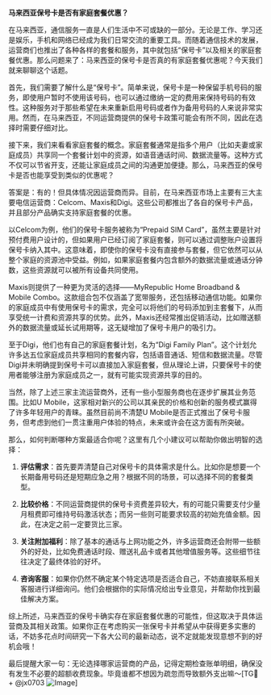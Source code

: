 **马来西亚保号卡是否有家庭套餐优惠？**

在马来西亚，通信服务一直是人们生活中不可或缺的一部分。无论是工作、学习还是娱乐，手机和网络已经成为我们日常交流的重要工具。而随着通信技术的发展，运营商们也推出了各种各样的套餐和服务，其中就包括“保号卡”以及相关的家庭套餐优惠。那么问题来了：马来西亚的保号卡是否真的有家庭套餐优惠呢？今天我们就来聊聊这个话题。

首先，我们需要了解什么是“保号卡”。简单来说，保号卡是一种保留手机号码的服务，即使用户暂时不使用该号码，也可以通过缴纳一定的费用来保持号码的有效性。这种服务对于那些希望在未来重新启用号码或者作为备用号码的人来说非常实用。然而，在马来西亚，不同运营商提供的保号卡政策可能会有所不同，因此在选择时需要仔细对比。

接下来，我们来看看家庭套餐的概念。家庭套餐通常是指多个用户（比如夫妻或家庭成员）共享同一个套餐计划中的资源，如语音通话时间、数据流量等。这种方式不仅可以节省开支，还能让家庭成员之间的沟通更加便捷。那么，马来西亚的保号卡是否也能享受到类似的优惠呢？

答案是：有的！但具体情况因运营商而异。目前，在马来西亚市场上主要有三大主要电信运营商：Celcom、Maxis和Digi。这些公司都推出了各自的保号卡产品，并且部分产品确实支持家庭套餐的优惠。

以Celcom为例，他们的保号卡服务被称为“Prepaid SIM Card”，虽然主要是针对预付费用户设计的，但如果用户已经订阅了家庭套餐，则可以通过调整账户设置将保号卡纳入其中。这意味着，即使你的保号卡没有直接参与套餐，但它依然可以从整个家庭的资源池中受益。例如，如果家庭套餐内包含额外的数据流量或通话分钟数，这些资源就可以被所有设备共同使用。

Maxis则提供了一种更为灵活的选择——MyRepublic Home Broadband & Mobile Combo。这款组合包不仅涵盖了宽带服务，还包括移动通信功能。如果你的家庭成员中有使用保号卡的需求，完全可以将他们的号码添加到主套餐下，从而享受统一计费和资源共享的优势。此外，Maxis还经常推出促销活动，比如赠送额外的数据流量或延长试用期等，这无疑增加了保号卡用户的吸引力。

至于Digi，他们也有自己的家庭套餐计划，名为“Digi Family Plan”。这个计划允许多达五位家庭成员共享相同的套餐内容，包括语音通话、短信和数据流量。尽管Digi并未明确提到保号卡可以直接加入家庭套餐，但从理论上讲，只要保号卡的使用者能够注册为家庭成员之一，就有可能实现资源共享的目的。

当然，除了上述三家主流运营商外，还有一些小型服务商也在逐步扩展其业务范围。比如U Mobile，这家相对新兴的公司以其亲民的价格和创新的服务模式赢得了许多年轻用户的青睐。虽然目前尚不清楚U Mobile是否正式推出了保号卡服务，但考虑到他们一贯注重用户体验的特点，未来或许会在这方面有所突破。

那么，如何判断哪种方案最适合你呢？这里有几个小建议可以帮助你做出明智的选择：

1. **评估需求**：首先要弄清楚自己对保号卡的具体需求是什么。比如你是想要一个长期备用号码还是短期应急之用？根据不同的场景，可以选择不同的套餐类型。
   
2. **比较价格**：不同运营商提供的保号卡资费差异较大，有的可能只需要支付少量月租费即可维持号码激活状态；而另一些则可能要求较高的初始充值金额。因此，在决定之前一定要货比三家。

3. **关注附加福利**：除了基本的通话与上网功能之外，许多运营商还会附带一些额外的好处，比如免费通话时段、赠送礼品卡或者其他增值服务等。这些细节往往决定了最终体验的好坏。

4. **咨询客服**：如果你仍然不确定某个特定选项是否适合自己，不妨直接联系相关客服进行详细询问。他们会根据你的实际情况给出专业意见，并帮助你找到最佳解决方案。

综上所述，马来西亚的保号卡确实存在家庭套餐优惠的可能性，但这取决于具体运营商及其相关政策。如果你正在考虑购买一张保号卡并希望从中获得更多实惠的话，不妨多花点时间研究一下各大公司的最新动态，说不定就能发现意想不到的好机会哦！

最后提醒大家一句：无论选择哪家运营商的产品，记得定期检查账单明细，确保没有发生不必要的超额收费现象。毕竟谁都不想因为疏忽而导致额外支出嘛～[TG💪+ @jx0703 ![Image](https://github.com/user-attachments/assets/dbca1d08-cadb-493c-b0ec-ad6f7a83f270)]